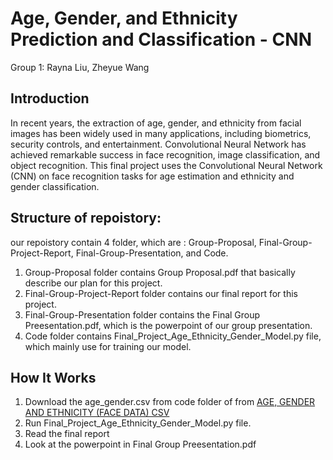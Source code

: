 # Age, Gender, and Ethnicity Prediction and Classification - CNN
Group 1: Rayna Liu, Zheyue Wang
## Introduction
In recent years, the extraction of age, gender, and ethnicity from facial images has
been widely used in many applications, including biometrics, security controls, and
entertainment. Convolutional Neural Network has achieved remarkable success in
face recognition, image classification, and object recognition. This final project uses
the Convolutional Neural Network (CNN) on face recognition tasks for age estimation
and ethnicity and gender classification. 

## Structure of repoistory:
our repoistory contain 4 folder, which are : Group-Proposal, Final-Group-Project-Report, Final-Group-Presentation, and Code.
1. Group-Proposal folder contains Group Proposal.pdf that basically describe our plan for this project.
2. Final-Group-Project-Report folder contains our final report for this project.
3. Final-Group-Presentation folder contains the Final Group Preesentation.pdf, which is the powerpoint of our group presentation.
4. Code folder contains Final_Project_Age_Ethnicity_Gender_Model.py file, which mainly use for training our model.

## How It Works
 1. Download the age_gender.csv from code folder of from [AGE, GENDER AND ETHNICITY (FACE DATA) CSV](https://www.kaggle.com/nipunarora8/age-gender-and-ethnicity-face-data-csv)
 2. Run Final_Project_Age_Ethnicity_Gender_Model.py file.
 3. Read the final report 
 4. Look at the powerpoint in Final Group Preesentation.pdf
 
